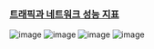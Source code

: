 ### [트래픽과 네트워크 성능 지표](https://www.inflearn.com/courses/lecture?courseId=335940&unitId=261907&subtitleLanguage=ko)

![image](https://github.com/user-attachments/assets/72d3dd98-f8b6-45e4-9722-a59ce64e483b)
![image](https://github.com/user-attachments/assets/800b04f7-6c29-4ae4-8e4e-acd9cfcd11d0)
![image](https://github.com/user-attachments/assets/1c9d4800-241b-4bb8-9be1-8239355a79ae)
![image](https://github.com/user-attachments/assets/42351b0c-0898-4b6f-82be-f0b01f3be32f)
